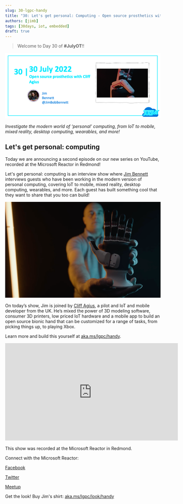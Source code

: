 ```yaml
---
slug: 30-lgpc-handy
title: "30: Let's get personal: Computing - Open source prosthetics with Cliff Agius"
authors: [jimb]
tags: [30days, iot, embedded]
draft: true
---
```


<head>
  <meta name="twitter:url" content="https://julyot.dev/blog/30-lgpc-handy" />
  <meta name="twitter:title" content="Let's get personal: Computing" />
  <meta name="twitter:description" content="Open source prosthetics with Cliff Agius" />
  <meta name="twitter:image" content="https://julyot.dev/img/png/JulyOT-banner-30-lgpc-handy.png" />
  <meta name="twitter:card" content="summary_large_image" />
  <meta name="twitter:creator" content="@jimbobbennett" />
  <meta name="twitter:site" content="@AzureAdvocates" /> 
  <link rel="canonical" href="https://julyot.dev/blog/30-lgpc-handy" />
</head>

> Welcome to Day 30 of **#JulyOT**!!

![Welcome banner](/img/png/JulyOT-banner-30-lgpc-handy.png)

_Investigate the modern world of ‘personal’ computing, from IoT to mobile, mixed reality, desktop computing, wearables, and more!_

## Let's get personal: computing

Today we are announcing a second episode on our new series on YouTube, recorded at the Microsoft Reactor in Redmond!

Let's get personal: computing is an interview show where [Jim Bennett](https://twitter.com/JimBobBennett) interviews guests who have been working in the modern version of personal computing, covering IoT to mobile, mixed reality, desktop computing, wearables, and more. Each guest has built something cool that they want to share that you too can build!

![A picture of Cliff holding handy. Cliff is lit from the left in orange and right from blue](/img/png/lgpc-cliff.png)

On today’s show, Jim is joined by [Cliff Agius](https://twitter.com/CliffordAgius), a pilot and IoT and mobile developer from the UK. He’s mixed the power of 3D modeling software, consumer 3D printers, low priced IoT hardware and a mobile app to build an open source bionic hand that can be customized for a range of tasks, from picking things up, to playing Xbox.

Learn more and build this yourself at [aka.ms/lgpc/handy](https://aka.ms/lgpc/handy).

<iframe width="560" height="315" src="https://www.youtube.com/embed/EmVUIqObhZg" title="YouTube video player" frameborder="0" allow="accelerometer; autoplay; clipboard-write; encrypted-media; gyroscope; picture-in-picture" allowfullscreen></iframe>

This show was recorded at the Microsoft Reactor in Redmond.

Connect with the Microsoft Reactor:

[Facebook](https://fb.com/MicrosoftReactor)

[Twitter](https://twitter.com/MSFTReactor)

[Meetup](https://www.meetup.com/pro/microsoft-reactor)

Get the look!
Buy Jim's shirt: [aka.ms/lgpc/look/handy](https://aka.ms/lgpc/look/handy)

